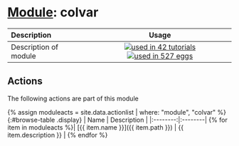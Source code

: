 # [Module](../manual.md): colvar

| Description    | Usage |
|:--------|:--------:|
| Description of module | [![used in 42 tutorials](https://img.shields.io/badge/tutorials-42-green.svg)](https://www.plumed-tutorials.org/browse.html?search=colvar)[![used in 527 eggs](https://img.shields.io/badge/nest-527-green.svg)](https://www.plumed-nest.org/browse.html?search=colvar)|

## Actions 

The following actions are part of this module

{% assign moduleacts = site.data.actionlist | where: "module", "colvar" %}
{:#browse-table .display}
| Name | Description |
|:--------:|:--------|
{% for item in moduleacts %}| [{{ item.name }}]({{ item.path }}) | {{ item.description }} |
{% endfor %}
<script>
$(document).ready(function() {
var table = $('#browse-table').DataTable({
  "dom": '<"search"f><"top"il>rt<"bottom"Bp><"clear">',
  language: { search: '', searchPlaceholder: "Search project..." },
  buttons: [
        'copy', 'excel', 'pdf'
  ],
  "order": [[ 0, "desc" ]]
  });
$('#browse-table-searchbar').keyup(function () {
  table.search( this.value ).draw();
  });
  hu = window.location.search.substring(1);
  searchfor = hu.split("=");
  if( searchfor[0]=="search" ) {
      table.search( searchfor[1] ).draw();
  }
});
</script>
